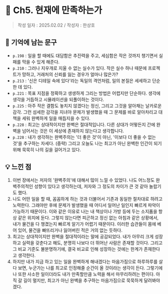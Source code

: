 # 🔖 Ch5. 현재에 만족하는가

> 작성 일자 : 2025.02.02 / 작성자 : 한상호

## 💫 기억에 남는 문구
- `p.198` : 일을 할 때에도 대담함은 추진력을 주고, 세심함은 작은 것까지 챙기면서 실패를 막을 수 있게 해준다.
- `p.210` : 그러나 지우개로 지울 수 없는 실수가 있다. 작은 실수 하나 때문에 프로젝트가 망하고, 거래처의 신뢰를 잃는 경우가 얼마나 많은가?
- `p.213` : '신은 디테일 속에 있다'라는 독일의 격언처럼, 일의 본질은 세세하고 단순한 데 있다.
- `p.221` : 목표 지점을 정확하고 생생하게 그리는 방법은 어렵지만 단순하다. 생각에 생각을 거듭하고 시뮬레이션을 되풀이하는 것이다.
- `p.225` : 아주 작은 결함도 놓치지 않겠다는 정신, 그리고 그것을 알아채는 날카로운 감각. 그런 섬세한 감각을 지녀야 문제가 발생했을 때 그 문제를 바로 알아차리고 대책을 세워 완벽하게 일을 매듭지을 수 있다.
- `p.228` : 최고는 상대적이지만 완벽은 절대적입니다. 다른 상대가 어떻든지 간에 완벽을 넘어서는 것은 이 세상에 존재하지 않는다고 생각합니다.
- `p.228` : 내가 생각하는 완벽주의는 '더 좋은 것'이 아닌, '이보다 더 좋을 수 없는 것'을 추구하는 자세다. (중략) 그리고 오늘도 나는 최고가 아닌 완벽한 인간이 되기 위해 묵묵히 나의 길을 걸어가고 있다.

## 💡 느낀 점
1. 이번 장에서는 저자의 '완벽주의'에 대해서 많이 느낄 수 있었다. 나도 어느정도 완벽주의적인 성향이 있다고 생각하는데, 저자와 그 정도의 차이가 큰 것 같아 놀랍기도 했다.
2. 나도 어떤 일을 할 때, 꼼꼼하게 하는 것과 더불어서 기존과 동일한 절차대로 하려고 노력한다. 그래야만 후에 문제가 발생했을 때 어디서 일어난 일인지 빠르게 파악이 가능하기 때문이다. 이와 같은 이유로 나는 내 책상이나 가방 등에 두는 소지품을 항상 같은 위치에 둔다. 그렇지 않는다면 피곤하고 정신 없는 아침과 같은 상황에서, 내가 물건을 다 챙겼는지 빠르게 알기가 어렵기 때문이다. 이러한 습관들이 몸에 베어 있어, 물건을 빠뜨리거나 잃어버린 적은 거의 없는 듯하다.
3. 최고는 상대적이지만 완벽을 절대적이라는 말에 공감되었다. 내가 아무리 크게 성장하고 실력을 갖춘다고 해도, 분명히 나보다 더 뛰어난 사람은 존재할 것이다. 그리고 그 비교 기준도 불분명하기에, 결국 비교로 인해 성장하는 것에는 한계가 존재한다고 생각한다.
4. 하지만 내가 지금 하고 있는 일을 완벽하게 해내겠다는 마음가짐으로 하루하루를 살다 보면, 누군가는 나를 최고로 인정해줄 순간이 올 것이라는 생각이 든다. 그렇기에 나 또한 사소한 일이더라도 내가 만족할만큼 노력을 해서 마무리하려는 편이다. 아직 갈 길이 멀지만, 최고가 아닌 완벽을 추구하는 마음가짐으로 묵묵하게 달려봐야겠다.
